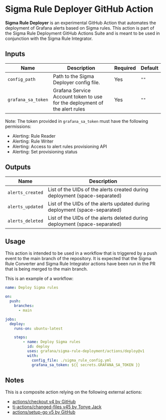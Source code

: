 # Sigma Rule Deployer GitHub Action

**Sigma Rule Deployer** is an experimental GitHub Action that automates the deployment of Grafana alerts based on Sigma rules. This action is part of the Sigma Rule Deployment GitHub Actions Suite and is meant to be used in conjunction with the Sigma Rule Integrator.

## Inputs
| Name               | Description                                                                | Required | Default |
| ------------------ | -------------------------------------------------------------------------- | -------- | ------- |
| `config_path`      | Path to the Sigma Deployer config file.                                    | Yes      | `""`    |
| `grafana_sa_token` | Grafana Service Account token to use for the deployment of the alert rules | Yes      | `""`    |

Note: The token provided in `grafana_sa_token` must have the following permissions:
- Alerting: Rule Reader
- Alerting: Rule Writer
- Alerting: Access to alert rules provisioning API
- Alerting: Set provisioning status

## Outputs
| Name             | Description                                                                |
| ---------------- | -------------------------------------------------------------------------- |
| `alerts_created` | List of the UIDs of the alerts created during deployment (space-separated) |
| `alerts_updated` | List of the UIDs of the alerts updated during deployment (space-separated) |
| `alerts_deleted` | List of the UIDs of the alerts deleted during deployment (space-separated) |
   

## Usage
This action is intended to be used in a workflow that is triggered by a push event to the main branch of the repository.
It is expected that the Sigma Rule Converter and Sigma Rule Integrator actions have been run in the PR that is being merged to the main branch.

This is an example of a workflow:

```yaml
name: Deploy Sigma rules

on:
  push:
    branches:
      - main

jobs:
  deploy:
    runs-on: ubuntu-latest

    steps:
        - name: Deploy Sigma rules
          id: deploy
          uses: grafana/sigma-rule-deployment/actions/deploy@v1
          with:
            config_file: ./sigma_rule_config.yml
            grafana_sa_token: ${{ secrets.GRAFANA_SA_TOKEN }}
```

## Notes
This is a composite action relying on the following external actions:
- [actions/checkout v4 by GitHub](https://github.com/actions/checkout)
- [tj-actions/changed-files v45 by Tonye Jack](https://github.com/tj-actions/changed-files)
- [actions/setup-go v5 by GitHub](https://github.com/actions/setup-go)